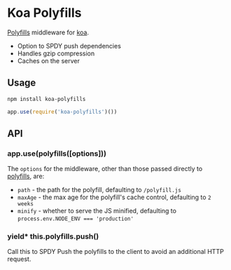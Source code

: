 
# Koa Polyfills

[Polyfills](https://github.com/polyfills/polyfills/) middleware for [koa](https://github.com/koajs/koa).

- Option to SPDY push dependencies
- Handles gzip compression
- Caches on the server

## Usage

```bash
npm install koa-polyfills
```

```js
app.use(require('koa-polyfills')())
```

## API

### app.use(polyfills([options]))

The `options` for the middleware, other than those passed directly to [polyfills](https://github.com/polyfills/polyfills/), are:

- `path` - the path for the polyfill, defaulting to `/polyfill.js`
- `maxAge` - the max age for the polyfill's cache control, defaulting to `2 weeks`
- `minify` - whether to serve the JS minified, defaulting to `process.env.NODE_ENV === 'production'`

### yield* this.polyfills.push()

Call this to SPDY Push the polyfills to the client to avoid an additional HTTP request.

